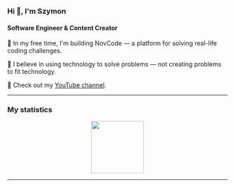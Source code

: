 <h3>Hi 👋, I'm Szymon</h3> 
<h4>Software Engineer & Content Creator</h4>


🔭 In my free time, I'm building NovCode — a platform for solving real-life coding challenges.

🌱 I believe in using technology to solve problems — not creating problems to fit technology.

🎥 Check out my <a href="https://www.youtube.com/@Nov_CodeX">YouTube channel</a>. 
<!-- <hr> -->
<!-- ![Szymon's GitHub stats](https://github-readme-stats.vercel.app/api?username=szykor18&show_icons=true&theme=gotham) -->
<hr>
<h3 align="left">My statistics</h3>
<div align="center">
  <img src="https://github-readme-stats.vercel.app/api/top-langs/?username=szykor18&layout=compact&theme=dark&hide_border=true" height="120"/>
</div>
<hr>
